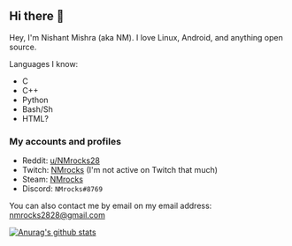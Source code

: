 ## Hi there 👋

Hey, I'm Nishant Mishra (aka NM). I love Linux, Android, and anything open source.

Languages I know:

* C
* C++
* Python
* Bash/Sh
* HTML?

### My accounts and profiles

* Reddit: [u/NMrocks28](http://reddit.com/user/NMrocks28)
* Twitch: [NMrocks](https://twitch.tv/nmrocks28/profile) (I'm not active on Twitch that much)
* Steam: [NMrocks](https://steamcommunity.com/id/NMrocks/)
* Discord: `NMrocks#8769`

You can also contact me by email on my email address: [nmrocks2828@gmail.com](mailto:nmrocks2828@gmail.com)

[![Anurag's github stats](https://github-readme-stats.vercel.app/api?username=NMrocks&theme=onedark)](https://github.com/anuraghazra/github-readme-stats)
